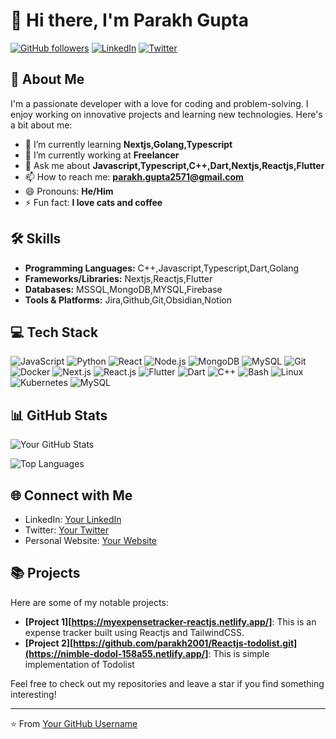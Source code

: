 # 👋 Hi there, I'm Parakh Gupta

[![GitHub followers](https://img.shields.io/github/followers/your-username?label=Follow&style=social)](https://github.com/parakh2001)
[![LinkedIn](https://img.shields.io/badge/LinkedIn-Connect-blue)](https://www.linkedin.com/in/parakh-guptapg25)
[![Twitter](https://img.shields.io/twitter/follow/your-twitter-username?label=Follow&style=social)](https://twitter.com/Parakh_25)

## 💫 About Me

I'm a passionate developer with a love for coding and problem-solving. I enjoy working on innovative projects and learning new technologies. Here's a bit about me:

- 🌱 I’m currently learning **Nextjs,Golang,Typescript**
- 💼 I’m currently working at **Freelancer**
- 💬 Ask me about **Javascript,Typescript,C++,Dart,Nextjs,Reactjs,Flutter**
- 📫 How to reach me: **parakh.gupta2571@gmail.com**
- 😄 Pronouns: **He/Him**
- ⚡ Fun fact: **I love cats and coffee**

## 🛠️ Skills

- **Programming Languages:** C++,Javascript,Typescript,Dart,Golang
- **Frameworks/Libraries:** Nextjs,Reactjs,Flutter
- **Databases:** MSSQL,MongoDB,MYSQL,Firebase
- **Tools & Platforms:** Jira,Github,Git,Obsidian,Notion

## 💻 Tech Stack

![JavaScript](https://img.shields.io/badge/-JavaScript-05122A?style=flat&logo=javascript)
![Python](https://img.shields.io/badge/-Python-05122A?style=flat&logo=python)
![React](https://img.shields.io/badge/-React-05122A?style=flat&logo=react)
![Node.js](https://img.shields.io/badge/-Node.js-05122A?style=flat&logo=node.js)
![MongoDB](https://img.shields.io/badge/-MongoDB-05122A?style=flat&logo=mongodb)
![MySQL](https://img.shields.io/badge/-MySQL-05122A?style=flat&logo=mysql)
![Git](https://img.shields.io/badge/-Git-05122A?style=flat&logo=git)
![Docker](https://img.shields.io/badge/-Docker-05122A?style=flat&logo=docker)
![Next.js](https://img.shields.io/badge/-Next.js-000000?style=flat&logo=nextdotjs&logoColor=white)
![React.js](https://img.shields.io/badge/-React.js-20232A?style=flat&logo=react&logoColor=61DAFB)
![Flutter](https://img.shields.io/badge/-Flutter-02569B?style=flat&logo=flutter&logoColor=white)
![Dart](https://img.shields.io/badge/-Dart-0175C2?style=flat&logo=dart&logoColor=white)
![C++](https://img.shields.io/badge/-C%2B%2B-00599C?style=flat&logo=c%2B%2B&logoColor=white)
![Bash](https://img.shields.io/badge/-Bash-4EAA25?style=flat&logo=gnu-bash&logoColor=white)
![Linux](https://img.shields.io/badge/-Linux-FCC624?style=flat&logo=linux&logoColor=black)
![Kubernetes](https://img.shields.io/badge/-Kubernetes-326CE5?style=flat&logo=kubernetes&logoColor=white)
![MySQL](https://img.shields.io/badge/-MySQL-4479A1?style=flat&logo=mysql&logoColor=white)

## 📊 GitHub Stats

![Your GitHub Stats](https://github-readme-stats.vercel.app/api?username=parakh2001&show_icons=true&hide_border=true&count_private=true&theme=radical)

![Top Languages](https://github-readme-stats.vercel.app/api/top-langs/?username=parakh2001&layout=compact&theme=radical)

## 🌐 Connect with Me

- LinkedIn: [Your LinkedIn](https://www.linkedin.com/in/parakh-guptapg25)
- Twitter: [Your Twitter](https://twitter.com/Parakh_25)
- Personal Website: [Your Website](https://your-website.com)

## 📚 Projects

Here are some of my notable projects:

- **[Project 1][https://myexpensetracker-reactjs.netlify.app/]**: This is an expense tracker built using Reactjs and TailwindCSS.
- **[Project 2][https://github.com/parakh2001/Reactjs-todolist.git](https://nimble-dodol-158a55.netlify.app/]**: This is simple implementation of Todolist

Feel free to check out my repositories and leave a star if you find something interesting!

---

⭐️ From [Your GitHub Username](https://github.com/parakh2001)
